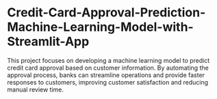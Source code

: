 # Credit-Card-Approval-Prediction-Machine-Learning-Model-with-Streamlit-App
This project focuses on developing a machine learning model to predict credit card approval based on customer information. By automating the approval process, banks can streamline operations and provide faster responses to customers, improving customer satisfaction and reducing manual review time.
